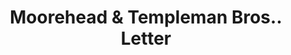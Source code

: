 ---
doi: 10.7916/D8ZC9F09
date_other: '1870'
date_other_textual: 1870-1879
form: correspondence
genre:
- Letters (correspondence)
name:
- Moorehead & Templeman Bros.
object_in_context_url: https://biggert.cul.columbia.edu/items/view/ave_biggert_00556
subject_hierarchical_geographic:
- Baltimore, Maryland, United States
subject_name:
- Moorehead & Templeman Bros.
title: Moorehead & Templeman Bros.. Letter
sort_title: Moorehead & Templeman Bros.. Letter
call_number: ave_biggert_00556
coordinates:
- 39.28333333333333,-76.61666666666666
pid: ave_biggert_00556
identifiers: ave_biggert_00556
permalink: /biggert/ave_biggert_00556/
layout: iiif-image-page
---